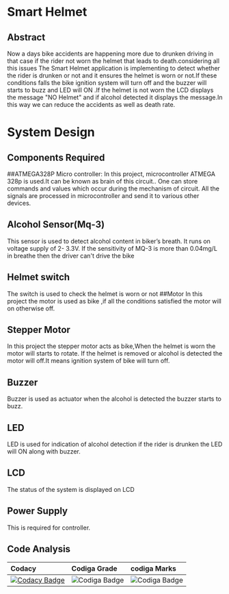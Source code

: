 # Smart Helmet
## Abstract
Now a days bike accidents are happening more due to drunken driving in that case if the rider not worn the helmet that leads to death.considering all this issues
The Smart Helmet application is implementing to detect whether the rider is drunken or not and it ensures the helmet is worn or not.If these conditions falls the bike ignition system will turn off and the buzzer will starts to buzz and LED will ON .If the helmet is not worn the LCD displays the message "NO Helmet" and if alcohol detected it displays the message.In this way we can reduce the accidents as well as death rate.

 
 # System Design
 ## Components Required
 ##ATMEGA328P Micro controller:
 In this project, microcontroller ATMEGA 328p is used.It can be known as brain of this 
circuit.. One can store commands and values which occur during the mechanism of circuit. 
All the signals are processed in microcontroller and send it to various other devices.
 
 ## Alcohol Sensor(Mq-3)
 This sensor is used to detect alcohol content in biker’s breath. It runs on voltage supply of 2-
3.3V. If the sensitivity of MQ-3 is more than 0.04mg/L in breathe then the driver can't drive 
the bike
 
 ## Helmet switch
 The switch is used to check the helmet is worn or not
 ##Motor
 In this project the motor is used as bike ,if all the conditions satisfied the motor will on otherwise off.
 ## Stepper Motor
 In this project the stepper motor acts as bike,When the helmet is worn the motor will starts to rotate. If the helmet is removed or alcohol is detected the motor will off.It means ignition system of bike will turn off.
## Buzzer
Buzzer is used as actuator when the alcohol is detected the buzzer starts to buzz.
## LED
LED is used for indication of alcohol detection if the rider is drunken the LED will ON along with buzzer.

 ## LCD
 The status of the system is displayed on LCD
 ## Power Supply
 This is required for controller.
 ## Code Analysis
 |Codacy|Codiga Grade|codiga Marks|
|:-----|:-----|:---------|
|[![Codacy Badge](https://app.codacy.com/project/badge/Grade/ef1109668c6c4f9d8f97c934d205cee9)](https://www.codacy.com/gh/SahanaManaguli/M2-EmbSys/dashboard?utm_source=github.com&amp;utm_medium=referral&amp;utm_content=SahanaManaguli/M2-EmbSys&amp;utm_campaign=Badge_Grade)      | ![Codiga Badge](https://api.codiga.io/project/31629/status/svg)|![Codiga Badge](https://api.codiga.io/project/31629/score/svg)|  |

